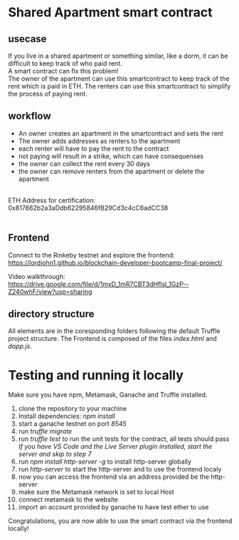 # Shared Apartment smart contract

## usecase
If you live in a shared apartment or something similar, like a dorm, it can be difficult to keep track of who paid rent.<br>
A smart contract can fix this problem!<br>
The owner of the apartment can use this smartcontract to keep track of the rent which is paid in ETH. The renters can use this smartcontract to simplify the process of paying rent.
## workflow
- An owner creates an apartment in the smartcontract and sets the rent
- The owner adds addresses as renters to the apartment
- each renter will have to pay the rent to the contract
- not paying will result in a strike, which can have consequenses
- the owner can collect the rent every 30 days
- the owner can remove renters from the apartment or delete the apartment

<br>
 ETH Address for certification: 0x817662b2a3aDdb62295846fB29Cd3c4cC6adCC38
<br><br>

## Frontend
Connect to the Rinkeby testnet and explore the frontend:
https://lordjohn1.github.io/blockchain-developer-bootcamp-final-project/

Video walkthrough: https://drive.google.com/file/d/1mxD_1mR7CBT3dHflsl_1GzP--Z240whF/view?usp=sharing

## directory structure
All elements are in the coresponding folders following the default Truffle project structure.
The Frontend is composed of the files _index.html_ and _dapp.js_.

 # Testing and running it locally
Make sure you have npm, Metamask, Ganache and Truffle installed.

 1. clone the repository to your machine
 2. Install dependencies: _npm install_
 3. start a ganache testnet on port _8545_
 4. run _truffle migrate_
 5. run _truffle test_ to run the unit tests for the contract, all tests should pass
   _If you have VS Code and the Live Server plugin installed, start the server and skip to step 7_
 6. run _npm install http-server -g_ to install http-server globally
 7. run _http-server_ to start the http-server and to use the frontend localy
 8. now you can access the frontend via an address provided be the http-server
 9. make sure the Metamask network is set to local Host
 10. connect metamask to the website
 11. import an account provided by ganache to have test ether to use
   
 Congratulations, you are now able to use the smart contract via the frontend locally!